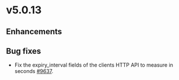 # v5.0.13

## Enhancements


## Bug fixes

- Fix the expiry_interval fields of the clients HTTP API to measure in seconds [#9637](https://github.com/emqx/emqx/pull/9637).

